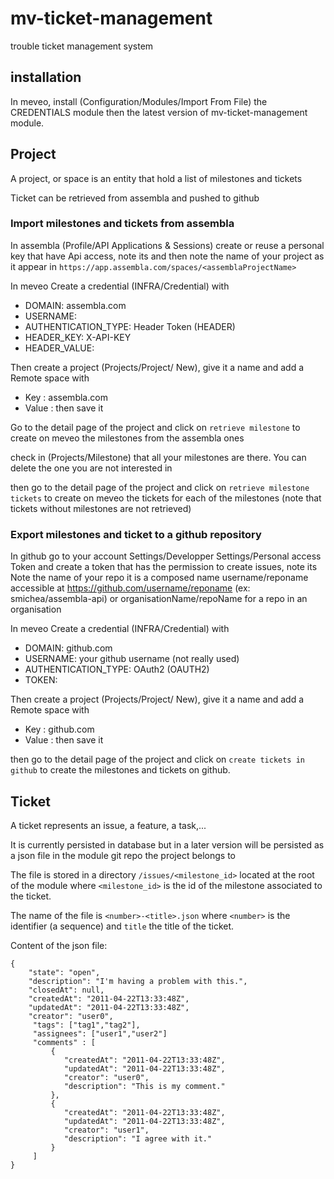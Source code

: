 # mv-ticket-management
trouble ticket management system

## installation
In meveo, install (Configuration/Modules/Import From File) the CREDENTIALS module then the latest version of mv-ticket-management module.


## Project

A project, or space is an entity that hold a list of milestones and tickets

Ticket can be retrieved from assembla and pushed to github

### Import milestones and tickets from assembla

In assembla (Profile/API Applications & Sessions) create or reuse a personal key that have Api access, note its <Key> and <Secret>
then note the name of your project as it appear in `https://app.assembla.com/spaces/<assemblaProjectName>` 
 
In meveo Create a credential (INFRA/Credential) with
 * DOMAIN: assembla.com
 * USERNAME: <Key>
 * AUTHENTICATION_TYPE: Header Token (HEADER)
 * HEADER_KEY: X-API-KEY
 * HEADER_VALUE: <Secret>

Then create a project (Projects/Project/ New), give it a name and add a Remote space with 
 * Key : assembla.com
 * Value : <assemblaProjectName>
then save it

Go to the detail page of the project and click on `retrieve milestone` to create on meveo the milestones from the assembla ones

check in (Projects/Milestone) that all your milestones are there. You can delete the one you are not interested in

then go to the detail page of the project and click on `retrieve milestone tickets` to create on meveo the tickets for each of the milestones (note that tickets without milestones are not retrieved)

### Export milestones and ticket to a github repository

In github go to your account Settings/Developper Settings/Personal access Token and create a token that has the permission to create issues, note its <Token>
Note the name of your repo <fullRepoName> it is a composed name username/reponame accessible at https://github.com/username/reponame (ex: smichea/assembla-api)
or organisationName/repoName for a repo in an organisation
 
In meveo Create a credential (INFRA/Credential) with
 * DOMAIN: github.com
 * USERNAME: your github username (not really used)
 * AUTHENTICATION_TYPE: OAuth2 (OAUTH2)
 * TOKEN: <Tocken>

Then create a project (Projects/Project/ New), give it a name and add a Remote space with 
 * Key : github.com
 * Value : <fullRepoName>
then save it

then go to the detail page of the project and click on `create tickets in github` to create the milestones and tickets on github.

## Ticket

A ticket represents an issue, a feature, a task,...

It is currently persisted in database but in a later version will be persisted as a json file in the module git repo the project belongs to

The file is stored in a directory `/issues/<milestone_id>` located at the root of the module
where `<milestone_id>` is the id of the milestone associated to the ticket.

The name of the file is `<number>-<title>.json`
where `<number>` is the identifier (a sequence) and `title` the title of the ticket.

Content of the json file:
```
{
    "state": "open",
    "description": "I'm having a problem with this.",
    "closedAt": null,
    "createdAt": "2011-04-22T13:33:48Z",
    "updatedAt": "2011-04-22T13:33:48Z",
    "creator": "user0",
     "tags": ["tag1","tag2"],
     "assignees": ["user1","user2"]
     "comments" : [
         {
            "createdAt": "2011-04-22T13:33:48Z",
            "updatedAt": "2011-04-22T13:33:48Z",
            "creator": "user0",
            "description": "This is my comment."
         },
         {
            "createdAt": "2011-04-22T13:33:48Z",
            "updatedAt": "2011-04-22T13:33:48Z",
            "creator": "user1",
            "description": "I agree with it."
         }
     ]
}
```

